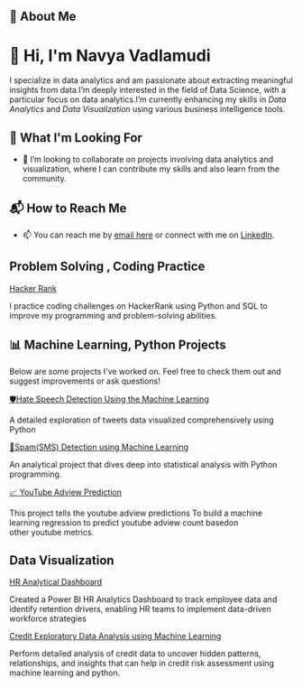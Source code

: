 ## 🌟 About Me

# 👋 Hi, I'm Navya Vadlamudi
I specialize in data analytics and am passionate about extracting meaningful insights from data.I’m deeply interested in the field of Data Science, with a particular focus on data analytics.I’m currently enhancing my skills in *Data Analytics* and *Data Visualization* using various business intelligence tools.

## 🚀 What I'm Looking For

- 💞 I’m looking to collaborate on projects involving data analytics and visualization, where I can contribute my skills and also learn from the community.
## 📬 How to Reach Me
- 📫 You can reach me by [email here](vadlamudinavya19@gmail.com) or connect with me on [LinkedIn](http://linkedin.com/in/navya-vadlamudi).
  
## Problem Solving , Coding Practice

[Hacker Rank](http://hackerrank.com/profile/vadlamudinavya19)

I practice coding challenges on HackerRank using Python and SQL to improve my programming and problem-solving abilities.

## 📊 Machine Learning, Python Projects
Below are some projects I've worked on. Feel free to check them out and suggest improvements or ask questions!

[🛡️Hate Speech Detection Using the Machine Learning](https://github.com/Navya334/Hate_Speech_Detection.git) 

A detailed exploration of tweets data visualized comprehensively using Python 

[💬Spam(SMS) Detection using Machine Learning](https://github.com/Navya334/Ham_Spam_Detection.git)

An analytical project that dives deep into statistical analysis with Python programming.

[📈 YouTube Adview Prediction](https://github.com/Navya334/Youtube_addview_prediction.git)

This project tells the youtube adview predictions To build a machine learning regression to predict youtube adview count basedon other youtube metrics.

## Data Visualization

[HR Analytical Dashboard](https://github.com/Navya334/HR-Dashboard)

Created a Power BI HR Analytics Dashboard to track employee data and identify retention drivers, enabling HR teams to implement data-driven workforce strategies

[Credit Exploratory Data Analysis using Machine Learning](https://github.com/Navya334/Credit_EDA_Project.git)

Perform detailed analysis of credit data to uncover hidden patterns, relationships, and insights that can help in credit risk assessment using machine learning and python.

<!---
This is a ✨ special ✨ repository because its README.md (this file) appears on your GitHub profile.
You can click the Preview link to take a look at your changes.
--->
